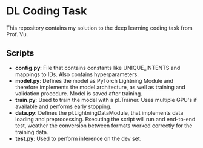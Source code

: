 # DL Coding Task

This repository contains my solution to the deep learning coding task from Prof. Vu.

## Scripts

- **config.py**: File that contains constants like UNIQUE_INTENTS and mappings to IDs. Also contains hyperparameters.
- **model.py**: Defines the model as PyTorch Lightning Module and therefore implements the model architecture, as well as training and validation procedure. Model is saved after training.
- **train.py**: Used to train the model with a pl.Trainer. Uses multiple GPU's if available and performs early stopping.
- **data.py**: Defines the pl.LightningDataModule, that implements data loading and preprocessing. Executing the script will run and end-to-end test, weather the conversion between formats worked correctly for the training data.
- **test.py**: Used to perform inference on the dev set.